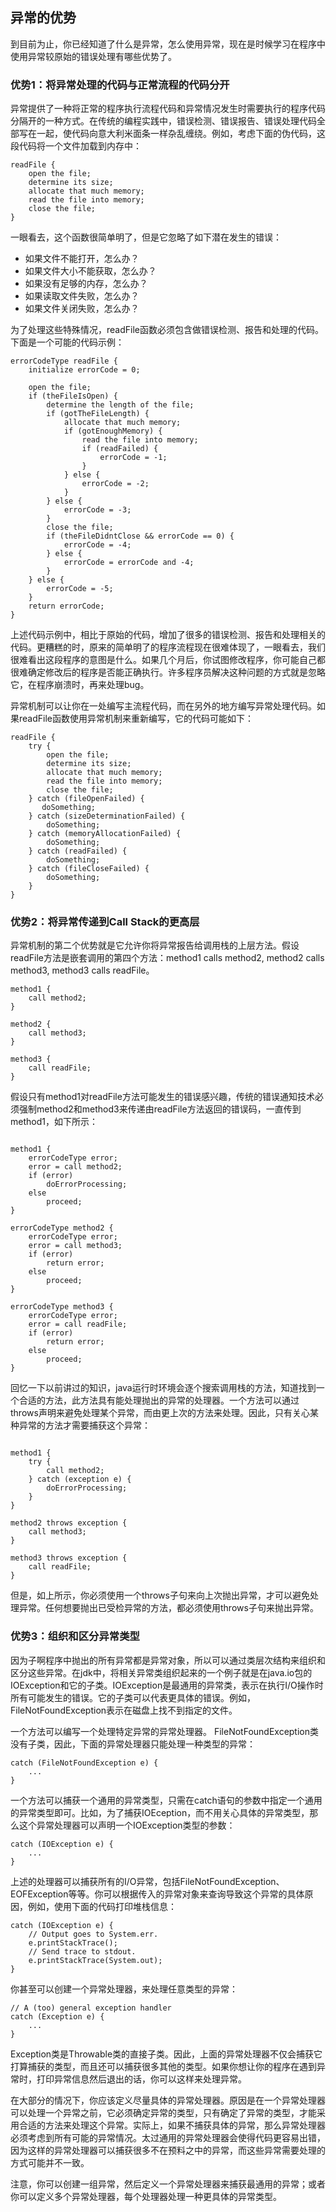## 异常的优势

到目前为止，你已经知道了什么是异常，怎么使用异常，现在是时候学习在程序中使用异常较原始的错误处理有哪些优势了。

### 优势1：将异常处理的代码与正常流程的代码分开

异常提供了一种将正常的程序执行流程代码和异常情况发生时需要执行的程序代码分隔开的一种方式。在传统的编程实践中，错误检测、错误报告、错误处理代码全部写在一起，使代码向意大利米面条一样杂乱缠绕。例如，考虑下面的伪代码，这段代码将一个文件加载到内存中：

```
readFile {
	open the file;
	determine its size;
	allocate that much memory;
	read the file into memory;
	close the file;
}

```

一眼看去，这个函数很简单明了，但是它忽略了如下潜在发生的错误：

* 如果文件不能打开，怎么办？
* 如果文件大小不能获取，怎么办？
* 如果没有足够的内存，怎么办？
* 如果读取文件失败，怎么办？
* 如果文件关闭失败，怎么办？


为了处理这些特殊情况，readFile函数必须包含做错误检测、报告和处理的代码。下面是一个可能的代码示例：

```
errorCodeType readFile {
	initialize errorCode = 0;
	
	open the file;
	if (theFileIsOpen) {
        determine the length of the file;
        if (gotTheFileLength) {
            allocate that much memory;
            if (gotEnoughMemory) {
                read the file into memory;
                if (readFailed) {
                    errorCode = -1;
                }
            } else {
                errorCode = -2;
            }
        } else {
            errorCode = -3;
        }
        close the file;
        if (theFileDidntClose && errorCode == 0) {
            errorCode = -4;
        } else {
            errorCode = errorCode and -4;
        }
    } else {
        errorCode = -5;
    }
    return errorCode;
}

```

上述代码示例中，相比于原始的代码，增加了很多的错误检测、报告和处理相关的代码。更糟糕的时，原来的简单明了的程序流程现在很难体现了，一眼看去，我们很难看出这段程序的意图是什么。如果几个月后，你试图修改程序，你可能自己都很难确定修改后的程序是否能正确执行。许多程序员解决这种问题的方式就是忽略它，在程序崩溃时，再来处理bug。


异常机制可以让你在一处编写主流程代码，而在另外的地方编写异常处理代码。如果readFile函数使用异常机制来重新编写，它的代码可能如下：


```
readFile {
    try {
        open the file;
        determine its size;
        allocate that much memory;
        read the file into memory;
        close the file;
    } catch (fileOpenFailed) {
       doSomething;
    } catch (sizeDeterminationFailed) {
        doSomething;
    } catch (memoryAllocationFailed) {
        doSomething;
    } catch (readFailed) {
        doSomething;
    } catch (fileCloseFailed) {
        doSomething;
    }
}

```

### 优势2：将异常传递到Call Stack的更高层

异常机制的第二个优势就是它允许你将异常报告给调用栈的上层方法。假设readFile方法是嵌套调用的第四个方法：method1 calls method2, method2 calls method3, method3 calls readFile。

```
method1 {
    call method2;
}

method2 {
    call method3;
}

method3 {
    call readFile;
}

```

假设只有method1对readFile方法可能发生的错误感兴趣，传统的错误通知技术必须强制method2和method3来传递由readFile方法返回的错误码，一直传到method1，如下所示：


```

method1 {
    errorCodeType error;
    error = call method2;
    if (error)
        doErrorProcessing;
    else
        proceed;
}

errorCodeType method2 {
    errorCodeType error;
    error = call method3;
    if (error)
        return error;
    else
        proceed;
}

errorCodeType method3 {
    errorCodeType error;
    error = call readFile;
    if (error)
        return error;
    else
        proceed;
}

```


回忆一下以前讲过的知识，java运行时环境会逐个搜索调用栈的方法，知道找到一个合适的方法，此方法具有能处理抛出的异常的处理器。一个方法可以通过throws声明来避免处理某个异常，而由更上次的方法来处理。因此，只有关心某种异常的方法才需要捕获这个异常：


```

method1 {
    try {
        call method2;
    } catch (exception e) {
        doErrorProcessing;
    }
}

method2 throws exception {
    call method3;
}

method3 throws exception {
    call readFile;
}

```

但是，如上所示，你必须使用一个throws子句来向上次抛出异常，才可以避免处理异常。任何想要抛出已受检异常的方法，都必须使用throws子句来抛出异常。


### 优势3：组织和区分异常类型

因为子啊程序中抛出的所有异常都是异常对象，所以可以通过类层次结构来组织和区分这些异常。在jdk中，将相关异常类组织起来的一个例子就是在java.io包的IOException和它的子类。IOException是最通用的异常类，表示在执行I/O操作时所有可能发生的错误。它的子类可以代表更具体的错误。例如，FileNotFoundException表示在磁盘上找不到指定的文件。


一个方法可以编写一个处理特定异常的异常处理器。
FileNotFoundException类没有子类，因此，下面的异常处理器只能处理一种类型的异常：

```
catch (FileNotFoundException e) {
    ...
}

```


一个方法可以捕获一个通用的异常类型，只需在catch语句的参数中指定一个通用的异常类型即可。比如，为了捕获IOEception，而不用关心具体的异常类型，那么这个异常处理器可以声明一个IOException类型的参数：

```
catch (IOException e) {
    ...
}

```

上述的处理器可以捕获所有的I/O异常，包括FileNotFoundException、EOFException等等。你可以根据传入的异常对象来查询导致这个异常的具体原因，例如，使用下面的代码打印堆栈信息：

```
catch (IOException e) {
    // Output goes to System.err.
    e.printStackTrace();
    // Send trace to stdout.
    e.printStackTrace(System.out);
}

```


你甚至可以创建一个异常处理器，来处理任意类型的异常：

```
// A (too) general exception handler
catch (Exception e) {
    ...
}

```


Exception类是Throwable类的直接子类。因此，上面的异常处理器不仅会捕获它打算捕获的类型，而且还可以捕获很多其他的类型。如果你想让你的程序在遇到异常时，打印异常信息然后退出的话，你可以这样来处理异常。


在大部分的情况下，你应该定义尽量具体的异常处理器。原因是在一个异常处理器可以处理一个异常之前，它必须确定异常的类型，只有确定了异常的类型，才能采用合适的方法来处理这个异常。实际上，如果不捕获具体的异常，那么异常处理器必须考虑到所有可能的异常情况。太过通用的异常处理器会使得代码更容易出错，因为这样的异常处理器可以捕获很多不在预料之中的异常，而这些异常需要处理的方式可能并不一致。

注意，你可以创建一组异常，然后定义一个异常处理器来捕获最通用的异常；或者你可以定义多个异常处理器，每个处理器处理一种更具体的异常类型。



































